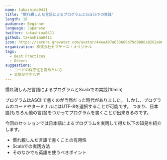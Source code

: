 ```yaml
---
name: takashima0411
title: "慣れ親しんだ言語によるプログラムとScalaでの実践"
length: 10
audience: Beginner
language: Japanese
twitter: takashima0411
github: takashima0411
icon: https://secure.gravatar.com/avatar/44ee497a638689b79d9808a8292a0601
organization: 株式会社セプテーニ・オリジナル
tags:
  - Best Practices
  - Others
suggestions:
  - コードの保守性を高めたい方
  - 英語が苦手な方
---
```

慣れ親しんだ言語によるプログラムとScalaでの実践(10min)

プログラムはASCIIで書くのが当然だった時代がありました。
しかし、プログラムのコードやターミナルにはUTF-8を選択することが可能です。
つまり、日本語(もちろん他の言語)をつかってプログラムを書くことが出来きるのです。

今回のセッションでは日本語によるプログラムを実践して得た以下の知見を紹介します。
- 慣れ親しんだ言語で書くことの有用性
- Scalaでの実践方法
- そのなかでも英語を使うべきポイント
